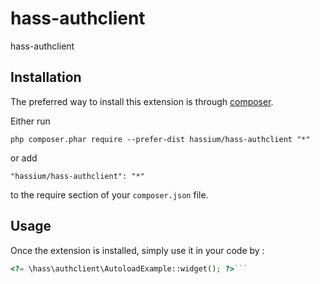 hass-authclient
====================
hass-authclient

Installation
------------

The preferred way to install this extension is through [composer](http://getcomposer.org/download/).

Either run

```
php composer.phar require --prefer-dist hassium/hass-authclient "*"
```

or add

```
"hassium/hass-authclient": "*"
```

to the require section of your `composer.json` file.


Usage
-----

Once the extension is installed, simply use it in your code by  :

```php
<?= \hass\authclient\AutoloadExample::widget(); ?>```